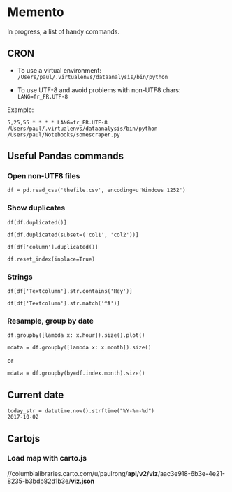 # Memento

In progress, a list of handy commands.

## CRON

* To use a virtual environment:
`/Users/paul/.virtualenvs/dataanalysis/bin/python`

* To use UTF-8 and avoid problems with non-UTF8 chars:
`LANG=fr_FR.UTF-8`

Example:

```
5,25,55 * * * * LANG=fr_FR.UTF-8 /Users/paul/.virtualenvs/dataanalysis/bin/python /Users/paul/Notebooks/somescraper.py
```


## Useful Pandas commands

### Open non-UTF8 files

`df = pd.read_csv('thefile.csv', encoding=u'Windows 1252')`

### Show duplicates

```
df[df.duplicated()]

df[df.duplicated(subset=('col1', 'col2'))]

df[df['column'].duplicated()]

df.reset_index(inplace=True)
```

### Strings

`df[df['Textcolumn'].str.contains('Hey')]`

`df[df['Textcolumn'].str.match('^A')]`

### Resample, group by date

`df.groupby([lambda x: x.hour]).size().plot()`

`mdata = df.groupby([lambda x: x.month]).size()`

or

`mdata = df.groupby(by=df.index.month).size()`

## Current date
```
today_str = datetime.now().strftime("%Y-%m-%d")
2017-10-02
```


## Cartojs

### Load map with carto.js

//columbialibraries.carto.com/u/paulrong/**api/v2/viz**/aac3e918-6b3e-4e21-8235-b3bdb82d1b3e/**viz.json**
